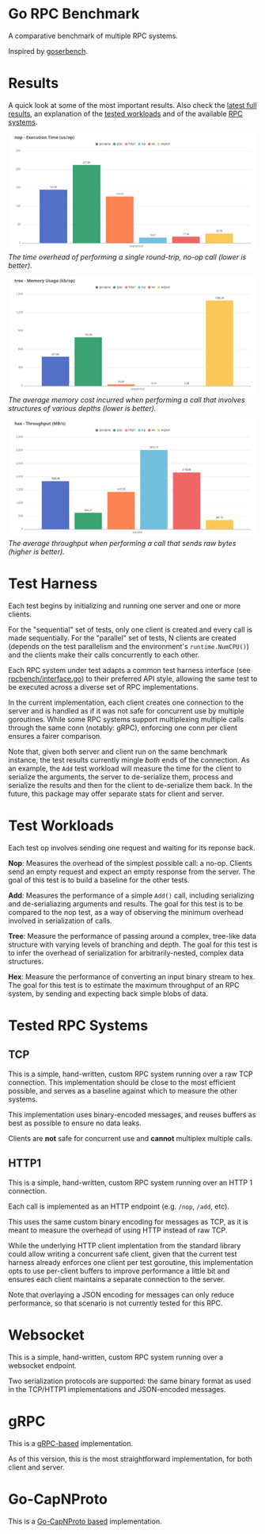# Go RPC Benchmark

A comparative benchmark of multiple RPC systems.

Inspired by [goserbench](https://github.com/alecthomas/go_serialization_benchmarks).


# Results

A quick look at some of the most important results. Also check the [latest full results](https://matheusd.github.io/gorpcbench/www/last_benches.html),
an explanation of the [tested workloads](#test-workloads) and of the available [RPC systems](#tested-rpc-systems).

![Nop call overhead](www/nop-latency.png)
_The time overhead of performing a single round-trip, no-op call (lower is better)._

![Tree struct serialization mem overhead](www/tree-mem.png)
_The average memory cost incurred when performing a call that involves structures of various depths (lower is better)._

![Throughput in parallel setting](www/hex-throughput.png)
_The average throughput when performing a call that sends raw bytes (higher is better)._


# Test Harness

Each test begins by initializing and running one server and one or more clients. 

For the "sequential" set of tests, only one client is created and every call is
made sequentially. For the "parallel" set of tests, N clients are created (depends
on the test parallelism and the environment's `runtime.NumCPU()`) and the clients
make their calls concurrently to each other.

Each RPC system under test adapts a common test harness interface (see [rpcbench/interface.go](/rpcbench/interface.go)) 
to their preferred API style, allowing the same test to be executed across a
diverse set of RPC implementations.

In the current implementation, each client creates one connection to the server
and is handled as if it was not safe for concurrent use by multiple goroutines.
While some RPC systems support multiplexing multiple calls through the same conn
(notably: gRPC), enforcing one conn per client ensures a fairer comparison.

Note that, given both server and client run on the same benchmark instance, the
test results currently mingle _both_ ends of the connection. As an example, the 
`Add` test workload will measure the time for the client to serialize the arguments,
the server to de-serialize them, process and serialize the results and then for
the client to de-serialize them back. In the future, this package may offer separate
stats for client and server.


# Test Workloads

Each test op involves sending one request and waiting for its reponse back.

**Nop**: Measures the overhead of the simplest possible call: a no-op. Clients
send an empty request and expect an empty response from the server. The goal of
this test is to build a baseline for the other tests.

**Add**: Measures the performance of a simple `Add()` call, including serializing
and de-serialiazing arguments and results. The goal for this test is to be compared
to the nop test, as a way of observing the minimum overhead involved in serialization
of calls.

**Tree**: Measure the performance of passing around a complex, tree-like data structure
with varying levels of branching and depth. The goal for this test is to infer
the overhead of serialization for arbitrarily-nested, complex data structures.

**Hex**: Measure the performance of converting an input binary stream to hex. The 
goal for this test is to estimate the maximum throughput of an RPC system, by
sending and expecting back simple blobs of data.



# Tested RPC Systems

## TCP

This is a simple, hand-written, custom RPC system running over a raw TCP
connection. This implementation should be close to the most efficient possible,
and serves as a baseline against which to measure the other systems. 

This implementation uses binary-encoded messages, and reuses buffers as best as
possible to ensure no data leaks.

Clients are **not** safe for concurrent use and **cannot** multiplex multiple calls.


## HTTP1

This is a simple, hand-written, custom RPC system running over an HTTP 1 connection.

Each call is implemented as an HTTP endpoint (e.g. `/nop`, `/add`, etc).

This uses the same custom binary encoding for messages as TCP, as it is meant to
measure the overhead of using HTTP instead of raw TCP.

While the underlying HTTP client implentation from the standard library could
allow writing a concurrent safe client, given that the current test harness already
enforces one client per test goroutine, this implementation opts to use per-client
buffers to improve performance a little bit and ensures each client maintains
a separate connection to the server.

Note that overlaying a JSON encoding for messages can only reduce performance,
so that scenario is not currently tested for this RPC.

# Websocket

This is a simple, hand-written, custom RPC system running over a websocket endpoint.

Two serialization protocols are supported: the same binary format as used in the
TCP/HTTP1 implementations and JSON-encoded messages.

# gRPC

This is a [gRPC-based](https://pkg.go.dev/google.golang.org/grpc) implementation.

As of this version, this is the most straightforward implementation, for both
client and server.

# Go-CapNProto

This is a [Go-CapNProto based](https://github.com/capnproto/go-capnp)
implementation.

